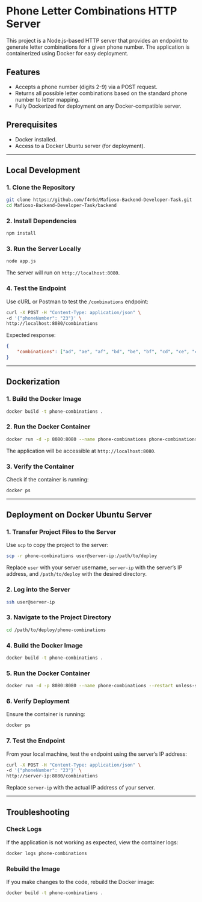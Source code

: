 # Phone Letter Combinations HTTP Server

This project is a Node.js-based HTTP server that provides an endpoint to generate letter combinations for a given phone number. The application is containerized using Docker for easy deployment.

## Features
- Accepts a phone number (digits 2-9) via a POST request.
- Returns all possible letter combinations based on the standard phone number to letter mapping.
- Fully Dockerized for deployment on any Docker-compatible server.

## Prerequisites
- Docker installed.
- Access to a Docker Ubuntu server (for deployment).

---

## Local Development

### 1. Clone the Repository
```bash
git clone https://github.com/f4r6d/Mafioso-Backend-Developer-Task.git
cd Mafioso-Backend-Developer-Task/backend
```

### 2. Install Dependencies
```bash
npm install
```

### 3. Run the Server Locally
```bash
node app.js
```
The server will run on `http://localhost:8080`.

### 4. Test the Endpoint
Use cURL or Postman to test the `/combinations` endpoint:
```bash
curl -X POST -H "Content-Type: application/json" \
-d '{"phoneNumber": "23"}' \
http://localhost:8080/combinations
```
Expected response:
```json
{
    "combinations": ["ad", "ae", "af", "bd", "be", "bf", "cd", "ce", "cf"]
}
```

---

## Dockerization

### 1. Build the Docker Image
```bash
docker build -t phone-combinations .
```

### 2. Run the Docker Container
```bash
docker run -d -p 8080:8080 --name phone-combinations phone-combinations
```
The application will be accessible at `http://localhost:8080`.

### 3. Verify the Container
Check if the container is running:
```bash
docker ps
```

---

## Deployment on Docker Ubuntu Server

### 1. Transfer Project Files to the Server
Use `scp` to copy the project to the server:
```bash
scp -r phone-combinations user@server-ip:/path/to/deploy
```
Replace `user` with your server username, `server-ip` with the server’s IP address, and `/path/to/deploy` with the desired directory.

### 2. Log into the Server
```bash
ssh user@server-ip
```

### 3. Navigate to the Project Directory
```bash
cd /path/to/deploy/phone-combinations
```

### 4. Build the Docker Image
```bash
docker build -t phone-combinations .
```

### 5. Run the Docker Container
```bash
docker run -d -p 8080:8080 --name phone-combinations --restart unless-stopped phone-combinations
```

### 6. Verify Deployment
Ensure the container is running:
```bash
docker ps
```

### 7. Test the Endpoint
From your local machine, test the endpoint using the server’s IP address:
```bash
curl -X POST -H "Content-Type: application/json" \
-d '{"phoneNumber": "23"}' \
http://server-ip:8080/combinations
```
Replace `server-ip` with the actual IP address of your server.

---

## Troubleshooting

### Check Logs
If the application is not working as expected, view the container logs:
```bash
docker logs phone-combinations
```

### Rebuild the Image
If you make changes to the code, rebuild the Docker image:
```bash
docker build -t phone-combinations .
```




